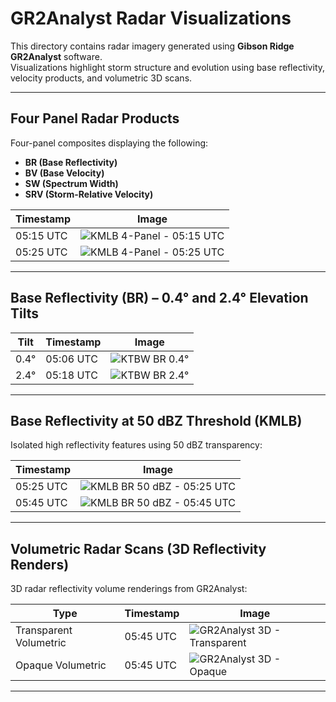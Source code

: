 # GR2Analyst Radar Visualizations

This directory contains radar imagery generated using **Gibson Ridge GR2Analyst** software.  
Visualizations highlight storm structure and evolution using base reflectivity, velocity products, and volumetric 3D scans.

---

## Four Panel Radar Products

Four-panel composites displaying the following:
- **BR (Base Reflectivity)**
- **BV (Base Velocity)**
- **SW (Spectrum Width)**
- **SRV (Storm-Relative Velocity)**

| Timestamp | Image |
|----------|-------|
| 05:15 UTC | ![KMLB 4-Panel - 05:15 UTC](kmlb_19980223_0515_4Panel.png) |
| 05:25 UTC | ![KMLB 4-Panel - 05:25 UTC](kmlb_19980223_0525_4Panel.png) |

---

## Base Reflectivity (BR) – 0.4° and 2.4° Elevation Tilts

| Tilt | Timestamp | Image |
|------|-----------|-------|
| 0.4° | 05:06 UTC | ![KTBW BR 0.4°](ktbw_19980223_0506_BR_0.4.png) |
| 2.4° | 05:18 UTC | ![KTBW BR 2.4°](ktbw_19980223_0518_BR_2.4.png) |

---

## Base Reflectivity at 50 dBZ Threshold (KMLB)

Isolated high reflectivity features using 50 dBZ transparency:

| Timestamp | Image |
|----------|-------|
| 05:25 UTC | ![KMLB BR 50 dBZ - 05:25 UTC](KMLB_19980223_0525_BR_50dbz.png) |
| 05:45 UTC | ![KMLB BR 50 dBZ - 05:45 UTC](KMLB_19980223_0545_BR_50dbz.png) |

---

## Volumetric Radar Scans (3D Reflectivity Renders)

3D radar reflectivity volume renderings from GR2Analyst:

| Type | Timestamp | Image |
|------|-----------|-------|
| Transparent Volumetric | 05:45 UTC | ![GR2Analyst 3D - Transparent](KMLB_19980223_0545_BR_3.png) |
| Opaque Volumetric | 05:45 UTC | ![GR2Analyst 3D - Opaque](KMLB_19980223_0545_BR_3.png) |

---

